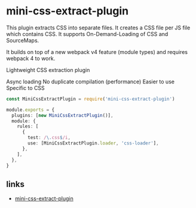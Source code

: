 # mini-css-extract-plugin

This plugin extracts CSS into separate files. It creates a CSS file per JS file which contains CSS. It supports On-Demand-Loading of CSS and SourceMaps.

It builds on top of a new webpack v4 feature (module types) and requires webpack 4 to work.

Lightweight CSS extraction plugin

Async loading
No duplicate compilation (performance)
Easier to use
Specific to CSS

```ts
const MiniCssExtractPlugin = require('mini-css-extract-plugin')

module.exports = {
  plugins: [new MiniCssExtractPlugin()],
  module: {
    rules: [
      {
        test: /\.css$/i,
        use: [MiniCssExtractPlugin.loader, 'css-loader'],
      },
    ],
  },
}
```

## links

- [mini-css-extract-plugin](https://github.com/webpack-contrib/mini-css-extract-plugin)
